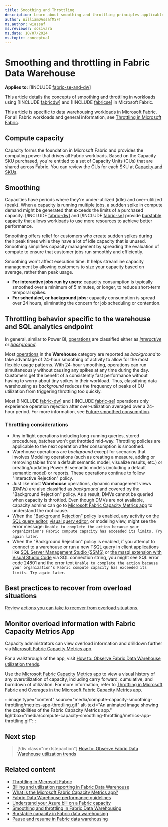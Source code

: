 ```yaml
---
title: Smoothing and Throttling
description: Learn about smoothing and throttling principles applicable for Microsoft Fabric Data Warehouse.
author: WilliamDAssafMSFT
ms.author: wiassaf
ms.reviewer: sosivara
ms.date: 10/07/2024
ms.topic: conceptual
---
```


# Smoothing and throttling in Fabric Data Warehouse

**Applies to:** [!INCLUDE [fabric-se-and-dw](includes/applies-to-version/fabric-se-and-dw.md)]

This article details the concepts of smoothing and throttling in workloads using [!INCLUDE [fabricdw](includes/fabric-dw.md)] and [!INCLUDE [fabricse](includes/fabric-se.md)] in Microsoft Fabric.

This article is specific to data warehousing workloads in Microsoft Fabric. For all Fabric workloads and general information, see [Throttling in Microsoft Fabric](../enterprise/throttling.md).

## Compute capacity

Capacity forms the foundation in Microsoft Fabric and provides the computing power that drives all Fabric workloads. Based on the Capacity SKU purchased, you're entitled to a set of Capacity Units (CUs) that are shared across Fabric. You can review the CUs for each SKU at [Capacity and SKUs](../enterprise/licenses.md#capacity).

## Smoothing

Capacities have periods where they're under-utilized (idle) and over-utilized (peak). When a capacity is running multiple jobs, a sudden spike in compute demand might be generated that exceeds the limits of a purchased capacity. [!INCLUDE [fabric-dw](includes/fabric-dw.md)] and [!INCLUDE [fabric-se](includes/fabric-se.md)] provide [burstable capacity](burstable-capacity.md) that allows workloads to use more resources to achieve better performance.

Smoothing offers relief for customers who create sudden spikes during their peak times while they have a lot of idle capacity that is unused. Smoothing simplifies capacity management by spreading the evaluation of compute to ensure that customer jobs run smoothly and efficiently.

Smoothing won't affect execution time. It helps streamline capacity management by allowing customers to size your capacity based on average, rather than peak usage.

- **For interactive jobs run by users:** capacity consumption is typically smoothed over a minimum of 5 minutes, or longer, to reduce short-term temporal spikes.
- **For scheduled, or background jobs:** capacity consumption is spread over 24 hours, eliminating the concern for job scheduling or contention.

## Throttling behavior specific to the warehouse and SQL analytics endpoint

In general, similar to Power BI, [operations](../enterprise/fabric-operations.md#fabric-operations-by-experience) are classified either as *[interactive](../enterprise/fabric-operations.md#interactive-operations)* or *[background](../enterprise/fabric-operations.md#background-operations)*.

Most [operations](usage-reporting.md#warehouse-operation-categories) in the **Warehouse** category are reported as *background* to take advantage of 24-hour smoothing of activity to allow for the most flexible usage patterns. With 24-hour smoothing, operations can run simultaneously without causing any spikes at any time during the day. Customers get the benefit of a consistently fast performance without having to worry about tiny spikes in their workload. Thus, classifying data warehousing as *background* reduces the frequency of peaks of CU utilization from triggering throttling too quickly.

Most [!INCLUDE [fabric-dw](includes/fabric-dw.md)] and [!INCLUDE [fabric-se](includes/fabric-se.md)] operations only experience operation rejection after over-utilization averaged over a 24-hour period. For more information, see [Future smoothed consumption](../enterprise/throttling.md#future-smoothed-consumption).

### Throttling considerations

- Any inflight operations including long-running queries, stored procedures, batches won't get throttled mid-way. Throttling policies are applicable to the next operation after consumption is smoothed.
- Warehouse operations are *background* except for scenarios that involves Modeling operations (such as creating a measure, adding or removing tables from a default semantic model, visualize results, etc.) or creating/updating Power BI semantic models (including a default semantic model) or reports. These operations continue to follow "Interactive Rejection" policy.
- Just like most **Warehouse** operations, dynamic management views (DMVs) are also classified as *background* and covered by the "Background Rejection" policy. As a result, DMVs cannot be queried when capacity is throttled. Even though DMVs are not available, capacity admins can go to [Microsoft Fabric Capacity Metrics app](../enterprise/metrics-app.md) to understand the root cause.
- When the ["Background Rejection" policy](../enterprise/throttling.md#future-smoothed-consumption) is enabled, any activity on [the SQL query editor](sql-query-editor.md), [visual query editor](visual-query-editor.md), or modeling view, might see the error message: `Unable to complete the action because your organization's Fabric compute capacity has exceeded its limits. Try again later`.
- When the "Background Rejection" policy is enabled, if you attempt to connect to a warehouse or run a new TSQL query in client applications like [SQL Server Management Studio (SSMS)](/sql/ssms/download-sql-server-management-studio-ssms) or [the mssql extension with Visual Studio Code](/sql/tools/visual-studio-code/mssql-extensions?view=fabric&preserve-view=true) via SQL connection string, you might see SQL error code 24801 and the error text `Unable to complete the action because your organization's Fabric compute capacity has exceeded its limits. Try again later`.

## Best practices to recover from overload situations

Review [actions you can take to recover from overload situations](../enterprise/throttling.md#actions-you-can-take-to-recover-from-overload-situations).

## Monitor overload information with Fabric Capacity Metrics App

Capacity administrators can view overload information and drilldown further via [Microsoft Fabric Capacity Metrics app](../enterprise/metrics-app.md).

For a walkthrough of the app, visit [How to: Observe Fabric Data Warehouse utilization trends](how-to-observe-utilization.md).

Use the [Microsoft Fabric Capacity Metrics app](../enterprise/metrics-app.md) to view a visual history of any overutilization of capacity, including carry forward, cumulative, and burndown of utilization. For more information, refer to [Throttling in Microsoft Fabric](../enterprise/throttling.md) and [Overages in the Microsoft Fabric Capacity Metrics app](../enterprise/metrics-app-compute-page.md#overages).

:::image type="content" source="media/compute-capacity-smoothing-throttling/metrics-app-throttling.gif" alt-text="An animated image showing the capabilities of the Fabric Capacity Metrics app." lightbox="media/compute-capacity-smoothing-throttling/metrics-app-throttling.gif":::

## Next step

> [!div class="nextstepaction"]
> [How to: Observe Fabric Data Warehouse utilization trends](how-to-observe-utilization.md)

## Related content

- [Throttling in Microsoft Fabric](../enterprise/throttling.md)
- [Billing and utilization reporting in Fabric Data Warehouse](usage-reporting.md)
- [What is the Microsoft Fabric Capacity Metrics app?](../enterprise/metrics-app.md)
- [Fabric Data Warehouse performance guidelines](guidelines-warehouse-performance.md)
- [Understand your Azure bill on a Fabric capacity](../enterprise/azure-billing.md)
- [Smoothing and throttling in Fabric Data Warehousing](compute-capacity-smoothing-throttling.md)
- [Burstable capacity in Fabric data warehousing](burstable-capacity.md)
- [Pause and resume in Fabric data warehousing](pause-resume.md)
